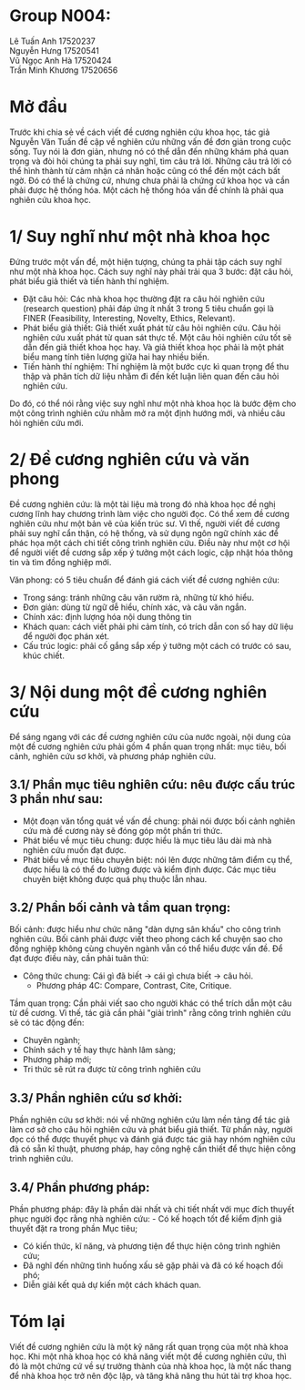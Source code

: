  # Group N004:  
 Lê Tuấn Anh 17520237  
 Nguyễn Hưng 17520541  
 Vũ Ngọc Anh Hà 17520424  
 Trần Minh Khương 17520656
 
 # Mở đầu
 Trước khi chia sẻ về cách viết đề cương nghiên cứu khoa học, tác giả Nguyễn Văn Tuấn đề cập về nghiên cứu những vấn đề đơn giản trong cuộc sống. Tuy nói là đơn giản, nhưng nó có thể dẫn đến những khám phá quan trọng và đòi hỏi chúng ta phải suy nghĩ, tìm câu trả lời. Những câu trả lời có thể hình thành từ cảm nhận cá nhân hoặc cũng có thể đến một cách bất ngờ. Đó có thể là chứng cứ, nhưng chưa phải là chứng cứ khoa học và cần phải được hệ thống hóa. Một cách hệ thống hóa vấn đề chính là phải qua nghiên cứu khoa học.
 
 # 1/ Suy nghĩ như một nhà khoa học
 Đứng trước một vấn đề, một hiện tượng, chúng ta phải tập cách suy nghĩ như một nhà khoa học. Cách suy nghĩ này phải trải qua 3 bước: đặt câu hỏi, phát biểu giả thiết và tiến hành thí nghiệm. 
 - Đặt câu hỏi: Các nhà khoa học thường đặt ra câu hỏi nghiên cứu (research question) phải đáp ứng ít nhất 3 trong 5 tiêu chuẩn gọi là FINER (Feasibility, Interesting, Novelty, Ethics, Relevant).
 - Phát biểu giả thiết: Giả thiết xuất phát từ câu hỏi nghiên cứu. Câu hỏi nghiên cứu xuất phát từ quan sát thực tế. Một câu hỏi nghiên cứu tốt sẽ dẫn đến giả thiết khoa học hay. Và giả thiết khoa học phải là một phát biểu mang tính tiên lượng giữa hai hay nhiều biến.
 - Tiến hành thí nghiệm: Thí nghiệm là một bước cực kì quan trọng để thu thập và phân tích dữ liệu nhằm đi đến kết luận liên quan đến câu hỏi nghiên cứu.
 
 Do đó, có thể nói rằng việc suy nghĩ như một nhà khoa học là bước đệm cho một công trình nghiên cứu nhằm mở ra một định hướng mới, và nhiều câu hỏi nghiên cứu mới. 
 
 # 2/ Đề cương nghiên cứu và văn phong
  Đề cương nghiên cứu: là một tài liệu mà trong đó nhà khoa học đề nghị cương lĩnh hay chương trình làm việc cho người đọc. Có thể xem đề cương nghiên cứu như một bản vẽ của kiến trúc sư. Vì thế, người viết đề cương phải suy nghĩ cẩn thận, có hệ thống, và sử dụng ngôn ngữ chính xác để phác họa một cách chi tiết công trình nghiên cứu. Điều này như một cơ hội để người viết đề cương sắp xếp ý tưởng một cách logic, cập nhật hóa thông tin và tìm đồng nghiệp mới.
  
  Văn phong: có 5 tiêu chuẩn để đánh giá cách viết đề cương nghiên cứu:
 - Trong sáng: tránh những câu văn rườm rà, những từ khó hiểu.
 - Đơn giản: dùng từ ngữ dễ hiểu, chính xác, và câu văn ngắn.
 - Chính xác: định lượng hóa nội dung thông tin
 - Khách quan: cách viết phải phi cảm tính, có trích dẫn con số hay dữ liệu để người đọc phán xét.
 - Cấu trúc logic: phải cố gắng sắp xếp ý tưởng một cách có trước có sau, khúc chiết.
 
 # 3/ Nội dung một đề cương nghiên cứu
 Để sáng ngang với các đề cương nghiên cứu của nước ngoài, nội dung của một đề cương nghiên cứu phải gồm 4 phần quan trọng nhất: mục tiêu, bối cảnh, nghiên cứu sơ khởi, và phương pháp nghiên cứu.
 
 ## 3.1/ Phần mục tiêu nghiên cứu: nêu được cấu trúc 3 phần như sau:
 - Một đoạn văn tổng quát về vấn đề chung: phải nói được bối cảnh nghiên cứu mà đề cương này sẽ đóng góp một phần tri thức.
 - Phát biểu về mục tiêu chung: được hiểu là mục tiêu lâu dài mà nhà nghiên cứu muốn đạt được.
 - Phát biểu về mục tiêu chuyên biệt: nói lên được những tâm điểm cụ thể, được hiểu là có thể đo lường được và kiểm định được. Các mục tiêu chuyên biệt không được quá phụ thuộc lẫn nhau.
 
 ## 3.2/ Phần bối cảnh và tầm quan trọng:
 Bối cảnh: được hiểu như chức năng "dàn dựng sân khấu" cho công trình nghiên cứu. Bối cảnh phải được viết theo phong cách kể chuyện sao cho đồng nghiệp không cùng chuyên ngành vẫn có thể hiểu được vấn đề. Để đạt được điều này, cần phải tuân thủ:
 - Công thức chung: Cái gì đã biết -> cái gì chưa biết -> câu hỏi.
	- Phương pháp 4C: Compare, Contrast, Cite, Critique.
 
 Tầm quan trọng: Cần phải viết sao cho người khác có thể trích dẫn một câu từ đề cương. Vì thế, tác giả cần phải "giải trình" rằng công trình nghiên cứu sẽ có tác động đến:
 - Chuyên ngành;
 - Chính sách y tế hay thực hành lâm sàng;
 - Phương pháp mới; 
 - Tri thức sẽ rút ra được từ công trình nghiên cứu
 
 ## 3.3/ Phần nghiên cứu sơ khởi:
  Phần nghiên cứu sơ khởi: nói về những nghiên cứu làm nền tảng để tác giả làm cơ sở cho câu hỏi nghiên cứu và phát biểu giả thiết. Từ phần này, người đọc có thể được thuyết phục và đánh giá được tác giả hay nhóm nghiên cứu đã có sẵn kĩ thuật, phương pháp, hay công nghệ cần thiết để thực hiện công trình nghiên cứu.
  
 ## 3.4/ Phần phương pháp:
 Phần phương pháp: đây là phần dài nhất và chi tiết nhất với mục đích thuyết phục người đọc rằng nhà nghiên cứu:
		- Có kế hoạch tốt để kiểm định giả thuyết đặt ra trong phần Mục tiêu;
  - Có kiến thức, kĩ năng, và phương tiện để thực hiện công trình nghiên cứu;
  - Đã nghĩ đến những tình huống xấu sẽ gặp phải và đã có kế hoạch đối phó;
  - Diễn giải kết quả dự kiến một cách khách quan.
  
   # Tóm lại
   Viết đề cương nghiên cứu là một kỹ năng rất quan trọng của một nhà khoa học. Khi một nhà khoa học có khả năng viết một đề cương nghiên cứu, thì đó là một chứng cứ về sự trưởng thành của nhà khoa học, là một nấc thang để nhà khoa học trở nên độc lập, và tăng khả năng thu hút tài trợ khoa học.
  
  
